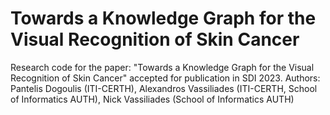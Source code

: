# Towards a Knowledge Graph for the Visual Recognition of Skin Cancer

Research code for the paper: "Towards a Knowledge Graph for the Visual Recognition of Skin Cancer" accepted for publication in SDI 2023.
Authors: Pantelis Dogoulis (ITI-CERTH), Alexandros Vassiliades (ITI-CERTH, School of Informatics AUTH), Nick Vassiliades (School of Informatics AUTH)
